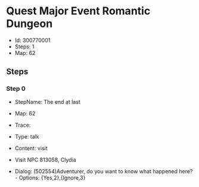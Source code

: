 # Quest Major Event Romantic Dungeon

- Id: 300770001
- Steps: 1
- Map: 62

## Steps

### Step 0
- StepName:  The end at last
- Map:  62
- Trace:  
- Type:  talk
- Content:  visit
- Visit NPC 813058, Clydia

- Dialog: (502554)Adventurer, do you want to know what happened here? - Options: {Yes,2},{Ignore,3}


